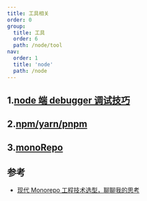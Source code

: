 ```yaml
---
title: 工具相关
order: 0
group:
  title: 工具
  order: 6
  path: /node/tool
nav:
  order: 1
  title: 'node'
  path: /node
---
```


## 1.[node 端 debugger 调试技巧](./tool/debugger.md)

## 2.[npm/yarn/pnpm](./tool/yarn%E5%92%8Cnpm.md)

## 3.[monoRepo](./tool/monorepo%E5%AE%9E%E6%88%98.md)

## 参考

- [现代 Monorepo 工程技术选型，聊聊我的思考](https://mp.weixin.qq.com/s/99nozy-vtFMGcBTxYvumWA)
